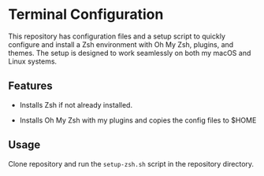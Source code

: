 # Terminal Configuration

This repository has configuration files and a setup script to quickly configure and install a Zsh environment with Oh My Zsh, plugins, and themes. The setup is designed to work seamlessly on both my macOS and Linux systems.

## Features

- Installs Zsh if not already installed.

- Installs Oh My Zsh with my plugins and copies the config files to $HOME

## Usage

Clone repository and run the `setup-zsh.sh` script in the repository directory.
